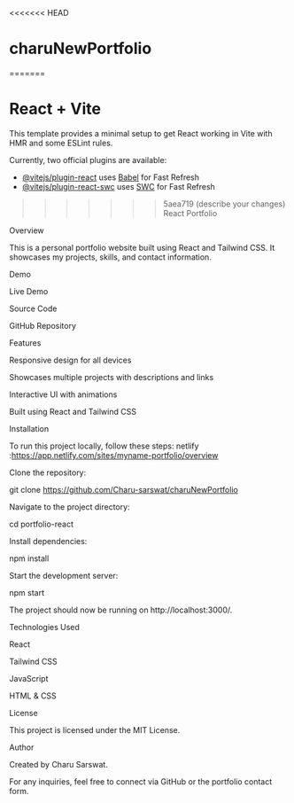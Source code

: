 <<<<<<< HEAD
# charuNewPortfolio
=======
# React + Vite

This template provides a minimal setup to get React working in Vite with HMR and some ESLint rules.

Currently, two official plugins are available:

- [@vitejs/plugin-react](https://github.com/vitejs/vite-plugin-react/blob/main/packages/plugin-react/README.md) uses [Babel](https://babeljs.io/) for Fast Refresh
- [@vitejs/plugin-react-swc](https://github.com/vitejs/vite-plugin-react-swc) uses [SWC](https://swc.rs/) for Fast Refresh
>>>>>>> 5aea719 (describe your changes)
React Portfolio

Overview

This is a personal portfolio website built using React and Tailwind CSS. It showcases my projects, skills, and contact information.

Demo

Live Demo

Source Code

GitHub Repository

Features

Responsive design for all devices

Showcases multiple projects with descriptions and links

Interactive UI with animations

Built using React and Tailwind CSS

Installation

To run this project locally, follow these steps:
netlify :https://app.netlify.com/sites/myname-portfolio/overview

Clone the repository:

git clone https://github.com/Charu-sarswat/charuNewPortfolio

Navigate to the project directory:

cd portfolio-react

Install dependencies:

npm install

Start the development server:

npm start

The project should now be running on http://localhost:3000/.

Technologies Used

React

Tailwind CSS

JavaScript

HTML & CSS

License

This project is licensed under the MIT License.

Author

Created by Charu Sarswat.

For any inquiries, feel free to connect via GitHub or the portfolio contact form.